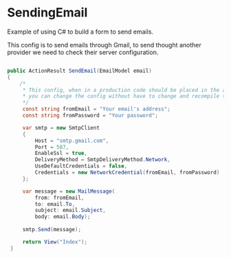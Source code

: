 SendingEmail
============

Example of using C# to build a form to send emails.



This config is to send emails through Gmail, to send thought another provider we need to check their server configuration.

```c#

public ActionResult SendEmail(EmailModel email)
{
    /*
     * This config, when in a production code should be placed in the app config, in this way,
     * you can change the config without have to change and recompile the code
     */ 
     const string fromEmail = "Your email's address";
     const string fromPassword = "Your password";            

     var smtp = new SmtpClient
     {
         Host = "smtp.gmail.com",
         Port = 587,
         EnableSsl = true,
         DeliveryMethod = SmtpDeliveryMethod.Network,
         UseDefaultCredentials = false,
         Credentials = new NetworkCredential(fromEmail, fromPassword)
     };

     var message = new MailMessage(
         from: fromEmail,
         to: email.To,
         subject: email.Subject,
         body: email.Body);
     
     smtp.Send(message);            

     return View("Index");
 }

```
